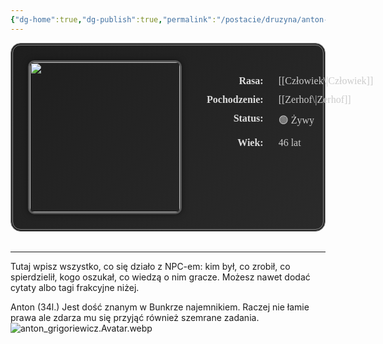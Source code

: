 ```yaml
---
{"dg-home":true,"dg-publish":true,"permalink":"/postacie/druzyna/anton-grigoriewicz/","tags":["gardenEntry"],"dgPassFrontmatter":true}
---
```




<style>
.npc-card {
  display: flex;
  gap: 2rem;
  padding: 1.5rem;
  border: 4px double #888;
  border-radius: 16px;
  background: linear-gradient(135deg, #1e1e1e, #2a2a2a);
  box-shadow: 0 0 12px rgba(255,255,255,0.1);
  margin-bottom: 2rem;
  align-items: flex-start;
}

.npc-image {
  width: 240px;
  border-radius: 10px;
  border: 3px solid #555;
  box-shadow: 0 0 10px rgba(0,0,0,0.5);
}

.npc-info {
  flex-grow: 1;
  font-size: 15px;
  font-family: 'Georgia', serif;
}

.npc-info table {
  border-collapse: separate;
  border-spacing: 0 6px;
  width: 100%;
}

.npc-info td.label {
  font-weight: bold;
  color: #ddd;
  text-align: right;
  padding-right: 1rem;
  white-space: nowrap;
  width: 130px;
  vertical-align: top;
}

.npc-info td.value {
  color: #ccc;
}
</style>

<div class="npc-card">
  <img src="anton_grigoriewicz.Avatar.webp" class="npc-image">
  <div class="npc-info">
    <table>
      <tr><td class="label">Rasa:</td><td class="value">[[Człowiek\|Człowiek]]</td></tr>
      <tr><td class="label">Pochodzenie:</td><td class="value">[[Zerhof\|Zerhof]]</td></tr>
      <tr><td class="label">Status:</td><td class="value">🟢 Żywy</td></tr>
      <tr><td class="label">Wiek:</td><td class="value">46 lat</td></tr>
    </table>
  </div>
</div>

---

Tutaj wpisz wszystko, co się działo z NPC-em: kim był, co zrobił, co spierdzielił, kogo oszukał, co wiedzą o nim gracze. Możesz nawet dodać cytaty albo tagi frakcyjne niżej.






Anton (34l.) Jest dość znanym w Bunkrze najemnikiem. Raczej nie łamie prawa ale zdarza mu się przyjąć również szemrane zadania.![anton_grigoriewicz.Avatar.webp](/img/user/Vault/Grafiki/Dru%C5%BCyna/anton_grigoriewicz.Avatar.webp)